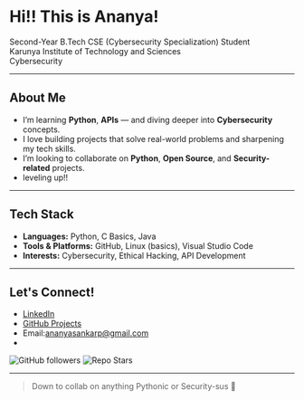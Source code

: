 # Hi!! This is Ananya!

 Second-Year B.Tech CSE (Cybersecurity Specialization) Student  
 Karunya Institute of Technology and Sciences  
 Cybersecurity 

---

##  About Me
-  I’m learning **Python**, **APIs** — and diving deeper into **Cybersecurity** concepts.
-  I love building projects that solve real-world problems and sharpening my tech skills.
-  I’m looking to collaborate on **Python**, **Open Source**, and **Security-related** projects.
-  leveling up!!

---

##  Tech Stack
- **Languages:** Python, C Basics, Java
- **Tools & Platforms:** GitHub, Linux (basics), Visual Studio Code
- **Interests:** Cybersecurity, Ethical Hacking, API Development

---

##  Let's Connect!
-  [LinkedIn](www.linkedin.com/in/ananyasankar)  
-  [GitHub Projects](https://github.com/Ananya1718)  
-  Email:ananyasankarp@gmail.com
-  
![GitHub followers](https://img.shields.io/github/followers/your-username?label=Follow&style=social)
![Repo Stars](https://img.shields.io/github/stars/your-username/your-repo?style=social)

---
> Down to collab on anything Pythonic or Security-sus 👀
